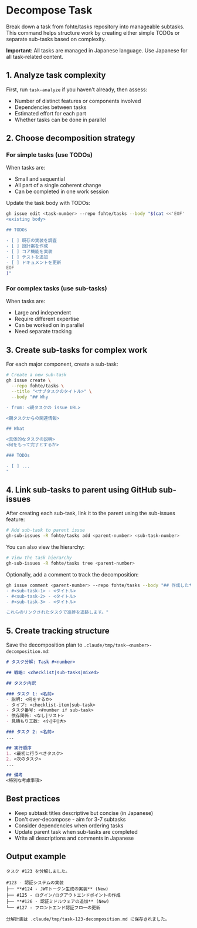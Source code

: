 # Decompose Task

Break down a task from fohte/tasks repository into manageable subtasks. This command helps structure work by creating either simple TODOs or separate sub-tasks based on complexity.

**Important**: All tasks are managed in Japanese language. Use Japanese for all task-related content.

## 1. Analyze task complexity

First, run `task-analyze` if you haven't already, then assess:
- Number of distinct features or components involved
- Dependencies between tasks
- Estimated effort for each part
- Whether tasks can be done in parallel

## 2. Choose decomposition strategy

### For simple tasks (use TODOs)

When tasks are:
- Small and sequential
- All part of a single coherent change
- Can be completed in one work session

Update the task body with TODOs:
```bash
gh issue edit <task-number> --repo fohte/tasks --body "$(cat <<'EOF'
<existing body>

## TODOs

- [ ] 既存の実装を調査
- [ ] 設計案を作成
- [ ] コア機能を実装
- [ ] テストを追加
- [ ] ドキュメントを更新
EOF
)"
```

### For complex tasks (use sub-tasks)

When tasks are:
- Large and independent
- Require different expertise
- Can be worked on in parallel
- Need separate tracking

## 3. Create sub-tasks for complex work

For each major component, create a sub-task:

```bash
# Create a new sub-task
gh issue create \
  --repo fohte/tasks \
  --title "<サブタスクのタイトル>" \
  --body "## Why

- from: <親タスクの issue URL>

<親タスクからの関連情報>

## What

<具体的なタスクの説明>
<何をもって完了とするか>

### TODOs

- [ ] ...
"
```

## 4. Link sub-tasks to parent using GitHub sub-issues

After creating each sub-task, link it to the parent using the sub-issues feature:

```bash
# Add sub-task to parent issue
gh-sub-issues -R fohte/tasks add <parent-number> <sub-task-number>
```

You can also view the hierarchy:

```bash
# View the task hierarchy
gh-sub-issues -R fohte/tasks tree <parent-number>
```

Optionally, add a comment to track the decomposition:

```bash
gh issue comment <parent-number> --repo fohte/tasks --body "## 作成したサブタスク:
- #<sub-task-1> - <タイトル>
- #<sub-task-2> - <タイトル>
- #<sub-task-3> - <タイトル>

これらのリンクされたタスクで進捗を追跡します。"
```

## 5. Create tracking structure

Save the decomposition plan to `.claude/tmp/task-<number>-decomposition.md`:

```markdown
# タスク分解: Task #<number>

## 戦略: <checklist|sub-tasks|mixed>

## タスク内訳

### タスク 1: <名前>
- 説明: <何をするか>
- タイプ: <checklist-item|sub-task>
- タスク番号: <#number if sub-task>
- 依存関係: <なし|リスト>
- 見積もり工数: <小|中|大>

### タスク 2: <名前>
...

## 実行順序
1. <最初に行うべきタスク>
2. <次のタスク>
...

## 備考
<特別な考慮事項>
```

## Best practices

- Keep subtask titles descriptive but concise (in Japanese)
- Don't over-decompose - aim for 3-7 subtasks
- Consider dependencies when ordering tasks
- Update parent task when sub-tasks are completed
- Write all descriptions and comments in Japanese

## Output example
```
タスク #123 を分解しました。

#123 - 認証システムの実装
├── **#124 - JWTトークン生成の実装** (New)
├── #125 - ログイン/ログアウトエンドポイントの作成
├── **#126 - 認証ミドルウェアの追加** (New)
└── #127 - フロントエンド認証フローの更新

分解計画は .claude/tmp/task-123-decomposition.md に保存されました。
```
